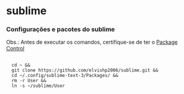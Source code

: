 # sublime
<h3>Configurações e pacotes do sublime</h3>
Obs.: Antes de executar os comandos, certifique-se de ter o
<a
	href="https://packagecontrol.io/installation"
	title="Package Control"
	alt="Package Control">Package Control</a>

<pre>
  <code>
  cd ~ &&
  git clone https://github.com/elvishp2006/sublime.git &&
  cd ~/.config/sublime-text-3/Packages/ &&
  rm -r User &&
  ln -s ~/sublime/User
  </code>
</pre>
